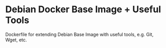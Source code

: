 # Debian Docker Base Image + Useful Tools

Dockerfile for extending Debian Base Image with useful tools, e.g. Git, Wget, etc.